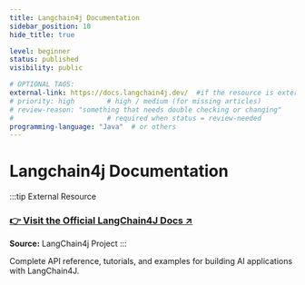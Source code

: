 ```yaml
---
title: Langchain4j Documentation
sidebar_position: 10
hide_title: true

level: beginner
status: published
visibility: public

# OPTIONAL TAGS:
external-link: https://docs.langchain4j.dev/  #if the resource is external
# priority: high        # high / medium (for missing articles)
# review-reason: "something that needs double checking or changing"
#                       # required when status = review-needed
programming-language: "Java"  # or others
---
```


# Langchain4j Documentation

:::tip External Resource
<br />
<h3><a href="https://docs.langchain4j.dev/" target="_blank" rel="noopener noreferrer">👉 Visit the Official LangChain4J Docs ↗</a></h3>

**Source:** LangChain4j Project
:::

Complete API reference, tutorials, and examples for building AI applications with LangChain4J.

